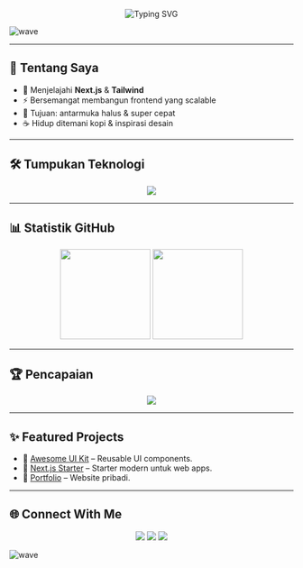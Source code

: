 <!-- Banner Animasi -->
<p align="center">
  <img src="https://readme-typing-svg.herokuapp.com?font=Fira+Code&weight=600&size=28&pause=1000&color=00E5FF&center=true&vCenter=true&width=700&lines=Hi%2C+I'm+Zack!+👋;Frontend+Engineer+%7C+UI+Craftsman;Building+Clean+%26+Modern+Web+Apps" alt="Typing SVG" />
</p>

<!-- Wave Top -->
<img src="https://raw.githubusercontent.com/andreasbm/readme/master/assets/lines/wave.svg" alt="wave" />

---

## 🚀 Tentang Saya
- 🎨 Menjelajahi **Next.js** & **Tailwind**
- ⚡ Bersemangat membangun frontend yang scalable
- 🎯 Tujuan: antarmuka halus & super cepat
- ☕ Hidup ditemani kopi & inspirasi desain

---

## 🛠️ Tumpukan Teknologi
<p align="center">
  <img src="https://skillicons.dev/icons?i=react,next,tailwind,ts,nodejs,vite,figma,git,github" />
</p>

---

## 📊 Statistik GitHub
<p align="center">
  <img src="https://github-readme-stats.vercel.app/api?username=Admin02-hue&show_icons=true&theme=tokyonight" height="160" />
  <img src="https://github-readme-streak-stats.herokuapp.com/?user=Admin02-hue&theme=tokyonight" height="160" />
</p>

---

## 🏆 Pencapaian
<p align="center">
  <img src="https://github-profile-trophy.vercel.app/?username=Admin02-hue&theme=onedark&margin-w=10&margin-h=10&column=7" />
</p>

---

## ✨ Featured Projects
- 🔗 [Awesome UI Kit](https://github.com/Admin02-hue/awesome-ui-kit) – Reusable UI components.
- 🔗 [Next.js Starter](https://github.com/Admin02-hue/nextjs-starter) – Starter modern untuk web apps.
- 🔗 [Portfolio](https://github.com/Admin02-hue/portfolio) – Website pribadi.

---

## 🌐 Connect With Me
<p align="center">
  <a href="https://linkedin.com/in/yourusername"><img src="https://img.shields.io/badge/-LinkedIn-0A66C2?logo=linkedin&logoColor=white&style=for-the-badge"></a>
  <a href="https://twitter.com/yourusername"><img src="https://img.shields.io/badge/-Twitter-1DA1F2?logo=twitter&logoColor=white&style=for-the-badge"></a>
  <a href="https://yourportfolio.com"><img src="https://img.shields.io/badge/-Portfolio-000?logo=vercel&logoColor=white&style=for-the-badge"></a>
</p>

<!-- Wave Footer -->
<img src="https://raw.githubusercontent.com/andreasbm/readme/master/assets/lines/wave.svg" alt="wave" />
